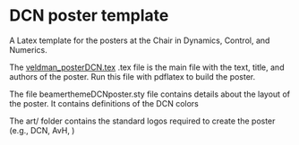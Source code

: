 # DCN poster template

A Latex template for the posters at the Chair in Dynamics, Control, and Numerics. 

The [veldman_posterDCN.tex](danielveldman/DCN_poster_template/veldman_posterDCN.tex) .tex file is the main file with the text, title, and authors of the poster. 
Run this file with pdflatex to build the poster. 

The file beamerthemeDCNposter.sty file contains details about the layout of the poster. It contains definitions of the DCN colors 

The art/ folder contains the standard logos required to create the poster (e.g., DCN, AvH, )
